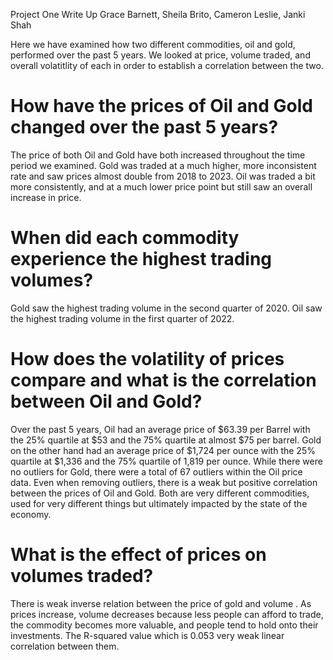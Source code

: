 Project One Write Up
Grace Barnett, Sheila Brito, Cameron Leslie, Janki Shah

Here we have examined how two different commodities, oil and gold, performed over the past 5 years. We looked at price, volume traded, and overall volatitlity of each in order to establish a correlation between the two. 

# How have the prices of Oil and Gold changed over the past 5 years?
  The price of both Oil and Gold have both increased throughout the time period we examined. Gold was traded at a much higher, more inconsistent rate and saw prices almost double from 2018 to 2023. Oil was traded a bit more consistently, and at a much lower price point but still saw an overall increase in price. 
# When did each commodity experience the highest trading volumes? 
  Gold saw the highest trading volume in the second quarter of 2020. Oil saw the highest trading volume in the first quarter of 2022. 
# How does the volatility of prices compare and what is the correlation between Oil and Gold?
  Over the past 5 years, Oil had an average price of $63.39 per Barrel with the 25% quartile at $53 and the 75% quartile at almost $75 per barrel. Gold on the other hand had an average price of $1,724 per ounce with the 25% quartile at $1,336 and the 75% quartile of 1,819 per ounce. While there were no outliers for Gold, there were a total of 67 outliers within the Oil price data. Even when removing outliers, there is a weak but positive correlation between the prices of Oil and Gold. Both are very different commodities, used for very different things but ultimately impacted by the state of the economy.
# What is the effect of prices on volumes traded? 
  There is weak inverse relation between the price of gold and volume . As prices increase, volume decreases because less people can afford to trade, the commodity becomes more valuable, and people tend to hold onto their investments. The R-squared value which is 0.053 very weak linear correlation between them.
